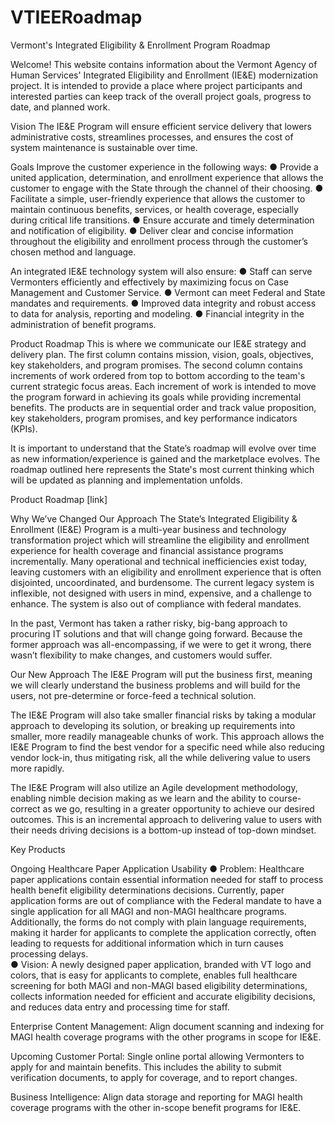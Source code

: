 # VTIEERoadmap
Vermont's Integrated Eligibility &amp; Enrollment Program Roadmap

Welcome!
This website contains information about the Vermont Agency of Human Services' Integrated Eligibility and Enrollment (IE&E) modernization project. It is intended to provide a place where project participants and interested parties can keep track of the overall project goals, progress to date, and planned work. 

Vision
The IE&E Program will ensure efficient service delivery that lowers administrative costs, streamlines processes, and ensures the cost of system maintenance is sustainable over time. 

Goals
Improve the customer experience in the following ways:
●	Provide a united application, determination, and enrollment experience that allows the customer to engage with the State through the channel of their choosing.
●	Facilitate a simple, user-friendly experience that allows the customer to maintain continuous benefits, services, or health coverage, especially during critical life transitions.
●	Ensure accurate and timely determination and notification of eligibility.
●	Deliver clear and concise information throughout the eligibility and enrollment process through the customer’s chosen method and language.

An integrated IE&E technology system will also ensure:
●	Staff can serve Vermonters efficiently and effectively by maximizing focus on Case Management and Customer Service.
●	Vermont can meet Federal and State mandates and requirements.
●	Improved data integrity and robust access to data for analysis, reporting and modeling.
●	Financial integrity in the administration of benefit programs.

Product Roadmap
This is where we communicate our IE&E strategy and delivery plan.  The first column contains mission, vision, goals, objectives, key stakeholders, and program promises.  The second column contains increments of work ordered from top to bottom according to the team's current strategic focus areas.  Each increment of work is intended to move the program forward in achieving its goals while providing incremental benefits. The products are in sequential order and track value proposition, key stakeholders, program promises, and key performance indicators (KPIs).   

It is important to understand that the State’s roadmap will evolve over time as new information/experience is gained and the marketplace evolves. The roadmap outlined here represents the State's most current thinking which will be updated as planning and implementation unfolds.  

Product Roadmap [link]

Why We’ve Changed Our Approach
The State’s Integrated Eligibility & Enrollment (IE&E) Program is a multi-year business and technology transformation project which will streamline the eligibility and enrollment experience for health coverage and financial assistance programs incrementally. Many operational and technical inefficiencies exist today, leaving customers with an eligibility and enrollment experience that is often disjointed, uncoordinated, and burdensome. The current legacy system is inflexible, not designed with users in mind, expensive, and a challenge to enhance. The system is also out of compliance with federal mandates.  

In the past, Vermont has taken a rather risky, big-bang approach to procuring IT solutions and that will change going forward. Because the former approach was all-encompassing, if we were to get it wrong, there wasn’t flexibility to make changes, and customers would suffer.

Our New Approach
The IE&E Program will put the business first, meaning we will clearly understand the business problems and will build for the users, not pre-determine or force-feed a technical solution.  

The IE&E Program will also take smaller financial risks by taking a modular approach to developing its solution, or breaking up requirements into smaller, more readily manageable chunks of work. This approach allows the IE&E Program to find the best vendor for a specific need while also reducing vendor lock-in, thus mitigating risk, all the while delivering value to users more rapidly. 

The IE&E Program will also utilize an Agile development methodology, enabling nimble decision making as we learn and the ability to course-correct as we go, resulting in a greater opportunity to achieve our desired outcomes. This is an incremental approach to delivering value to users with their needs driving decisions is a bottom-up instead of top-down mindset.  



Key Products  

Ongoing
Healthcare Paper Application Usability 
●	Problem:  Healthcare paper applications contain essential information needed for staff to process health benefit eligibility determinations decisions. Currently, paper application forms are out of compliance with the Federal mandate to have a single application for all MAGI and non-MAGI healthcare programs. Additionally, the forms do not comply with plain language requirements, making it harder for applicants to complete the application correctly, often leading to requests for additional information which in turn causes processing delays.  
●	Vision:  A newly designed paper application, branded with VT logo and colors, that is easy for applicants to complete, enables full healthcare screening for both MAGI and non-MAGI based eligibility determinations, collects information needed for efficient and accurate eligibility decisions, and reduces data entry and processing time for staff.

Enterprise Content Management: Align document scanning and indexing for MAGI health coverage programs with the other programs in scope for IE&E.

Upcoming
Customer Portal: Single online portal allowing Vermonters to apply for and maintain benefits. This includes the ability to submit verification documents, to apply for coverage, and to report changes.

Business Intelligence: Align data storage and reporting for MAGI health coverage programs with the other in-scope benefit programs for IE&E.



